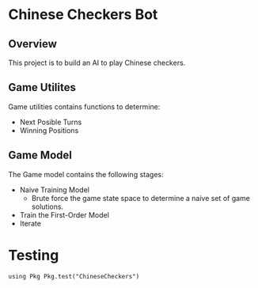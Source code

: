# Chinese Checkers Bot
## Overview
This project is to build an AI to play Chinese checkers.
## Game Utilites
Game utilities contains functions to determine:
 - Next Posible Turns
 - Winning Positions

## Game Model
The Game model contains the following stages:
 - Naive Training Model
    - Brute force the game state space to determine a naive set of game solutions.
 - Train the First-Order Model 
 - Iterate

 # Testing 

 `
   using Pkg
   Pkg.test("ChineseCheckers")
`